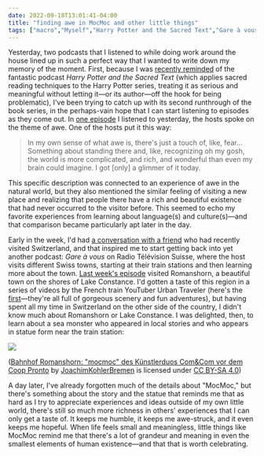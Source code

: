 ```yaml
---
date: 2022-09-18T13:01:41-04:00
title: "finding awe in MocMoc and other little things"
tags: ["macro","Myself","Harry Potter and the Sacred Text","Gare à vous","Radio Télévision Suisse","Vanessa Zoltan","awe","hope","existential dread","YouTube","trains","Urban Traveler"]
---
```

Yesterday, two podcasts that I listened to while doing work around the house lined up in such a perfect way that I wanted to write down my memory of the moment. First, because I was [recently reminded](https://spencergreenhalgh.com/communities/sticking-with-the-book-of-mormon/) of the fantastic podcast *Harry Potter and the Sacred Text* (which applies sacred reading techniques to the Harry Potter series, treating it as serious and meaningful without letting it—or its author—off the hook for being problematic), I've been trying to catch up with its second runthrough of the book series, in the perhaps-vain hope that I can start listening to episodes as they come out. In [one episode](https://play.acast.com/s/harrypottersacredtext/awe-diagonalley-book1-chapter5-) I listened to yesterday, the hosts spoke on the theme of awe. One of the hosts put it this way: 

> In my own sense of what awe is, there's just a touch of, like, fear... Something about standing there and, like, recognizing oh my gosh, the world is more complicated, and rich, and wonderful than even my brain could imagine. I got [only] a glimmer of it today.

This specific description was connected to an experience of awe in the natural world, but they also mentioned the similar feeling of visiting a new place and realizing that people there have a rich and beautiful existence that had never occurred to the visitor before. This seemed to echo my favorite experiences from learning about language(s) and culture(s)—and that comparison became particularly apt later in the day.

Early in the week, I'd had [a conversation with a friend](https://spencergreenhalgh.com/myself/2022-09-17-gr%C3%A2ce-%C3%A0/) who had recently visited Switzerland, and that inspired me to start getting back into yet another podcast: *Gare à vous* on Radio Télévision Suisse, where the host visits different Swiss towns, starting at their train stations and then learning more about the town. [Last week's episode](https://www.rts.ch/audio-podcast/2022/audio/mic-mac-a-mocmocstadt-25852267.html) visited Romanshorn, a beautiful town on the shores of Lake Constance. I'd gotten a taste of this region in a series of videos by the French train YouTuber Urban Traveler (here's the [first](https://www.youtube.com/watch?v=cNpBW8evu1s)—they're all full of gorgeous scenery and fun adventures), but having spent all my time in Switzerland on the other side of the country, I didn't know much about Romanshorn or Lake Constance. I was delighted, then, to learn about a sea monster who appeared in local stories and who appears in statue form near the train station:

![](https://upload.wikimedia.org/wikipedia/commons/thumb/3/33/Mocmoc_vor_und_Coop_Pronto_im_Bahnhof_Romanshorn.jpg/800px-Mocmoc_vor_und_Coop_Pronto_im_Bahnhof_Romanshorn.jpg)

([Bahnhof Romanshorn: "mocmoc" des Künstlerduos Com&Com vor dem Coop Pronto](https://commons.wikimedia.org/wiki/File:Mocmoc_vor_und_Coop_Pronto_im_Bahnhof_Romanshorn.jpg?uselang=fr) by [JoachimKohlerBremen](https://commons.wikimedia.org/wiki/User:JoachimKohler-HB) is licensed under [CC BY-SA 4.0](https://creativecommons.org/licenses/by-sa/4.0/))

A day later, I've already forgotten much of the details about "MocMoc," but there's something about the story and the statue that reminds me that as hard as I try to appreciate experiences and ideas outside of my own little world, there's still so much more richness in others' experiences that I can only get a taste of. It keeps me humble, it keeps me awe-struck, and it even keeps me hopeful. When life feels small and meaningless, little things like MocMoc remind me that there's a lot of grandeur and meaning in even the smallest elements of human existence—and that that is worth celebrating.